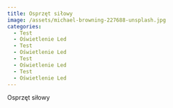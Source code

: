 ```yaml
---
title: Osprzęt siłowy
image: /assets/michael-browning-227688-unsplash.jpg
categories:
  - Test
  - Oświetlenie Led
  - Test
  - Oświetlenie Led
  - Test
  - Oświetlenie Led
  - Test
  - Oświetlenie Led
---
```

Osprzęt siłowy
